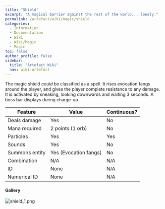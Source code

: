```yaml
---
title: "Shield"
excerpt: "A magical barrier against the rest of the world... lonely."
permalink: /artefact/wiki/magic/shield
categories:
  - Information
  - Documentation
  - Wiki
  - Wiki/Magic
  - Magic
toc: false
author_profile: false
sidebar:
  title: "Artefact Wiki"
  nav: wiki-artefact
---
```


The magic shield *could* be classified as a spell. It rises evocation fangs around the player, and gives the player complete resistance to any damage.  
It is activated by sneaking, looking downwards and waiting 3 seconds. A boss bar displays during charge-up.

| Feature              | Value                 | Continuous? |
| -------------------- | -----------------     | ----------- |
| Deals damage         | Yes                   | No          |
| Mana required        | 2 points (1 orb)      | No          |
| Particles            | Yes                   | Yes         |
| Sounds               | Yes                   | No          |
| Summons entity       | Yes (Evocation fangs) | No          |
| Combination          | N/A                   | N/A         |
| ID                   | None                  | N/A         |
| Numerical ID         | None                  | N/A         |

#### Gallery
![shield_1.png](https://origami-games.github.io/assets/images/screenshots/spells/shield_1.png)
